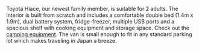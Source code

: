 Toyota Hiace, our newest family member, is suitable for 2 adults. The interior is built from scratch and includes a comfortable double bed (1.4m x 1.9m), dual battery system, fridge-freezer, multiple USB ports and a spacious shelf with cooking equipment and storage space. Check out the [camping equipment](#equipment "Camping Equipment"). The van is small enough to fit in any standard parking lot which makes traveling in Japan a breeze.